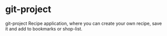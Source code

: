 # git-project
git-project
Recipe application, where you can create your own recipe, save it and add to bookmarks or shop-list.
